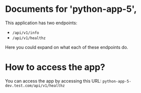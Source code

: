 # Documents for  'python-app-5',

This application has two endpoints:
- `/api/v1/info`
- `/api/v1/healthz`

Here you could expand on what each of these endpoints do.

# How to access the app?

You can access the app by accessing this URL: `python-app-5-dev.test.com/api/v1/healthz`